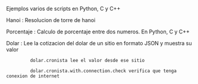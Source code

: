 Ejemplos varios de scripts en Python, C y C++

Hanoi      : Resolucion de torre de hanoi

Porcentaje : Calculo de porcentaje entre dos numeros. En Python, C y C++

Dolar      : Lee la cotizacion del dolar de un sitio en formato JSON y muestra su valor

             dolar.cronista lee el valor desde ese sitio
             
             dolar.cronista.with.connection.check verifica que tenga conexion de internet
